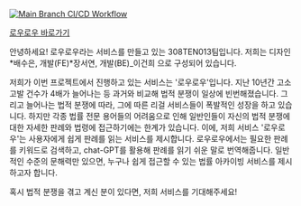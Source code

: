 [![Main Branch CI/CD Workflow](https://github.com/potenday-project/LawLow_BE/actions/workflows/deploy-main.yml/badge.svg)](https://github.com/potenday-project/LawLow_BE/actions/workflows/deploy-main.yml)

[로우로우 바로가기](https://lawlow.vercel.app/)

안녕하세요! 로우로우라는 서비스를 만들고 있는 308TEN013팀입니다. 저희는 디자인*배수은, 개발(FE)*장서연, 개발(BE)\_이건희 으로 구성되어 있습니다.

저희가 이번 프로젝트에서 진행하고 있는 서비스는 '로우로우'입니다. 지난 10년간 고소고발 건수가 4배가 늘어나는 등 과거와 비교해 법적 분쟁이 일상에 빈번해졌습니다. 그리고 늘어나는 법적 분쟁에 따라, 그에 따른 리걸 서비스들이 폭발적인 성장을 하고 있습니다. 하지만 각종 법률 전문 용어들의 어려움으로 인해 일반인들이 자신의 법적 분쟁에 대한 자세한 판례와 법령에 접근하기에는 한계가 있습니다. 이에, 저희 서비스 '로우로우'는 사용자에게 쉽게 판례를 읽는 서비스를 제시합니다. 로우로우에서는 필요한 판례를 키워드로 검색하고, chat-GPT를 활용해 판례를 읽기 쉬운 말로 번역해줍니다. 일반적인 수준의 문해력만 있으면, 누구나 쉽게 접근할 수 있는 법률 아카이빙 서비스를 제시하고자 합니다.

혹시 법적 분쟁을 겪고 계신 분이 있다면, 저희 서비스를 기대해주세요!
